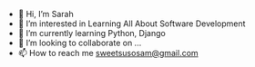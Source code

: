 - 👋 Hi, I’m Sarah
- 👀 I’m interested in Learning All About Software Development
- 🌱 I’m currently learning Python, Django 
- 💞️ I’m looking to collaborate on ...
- 📫 How to reach me sweetsusosam@gmail.com

<!---
susosam21/susosam21 is a ✨ special ✨ repository because its `README.md` (this file) appears on your GitHub profile.
You can click the Preview link to take a look at your changes.
--->
